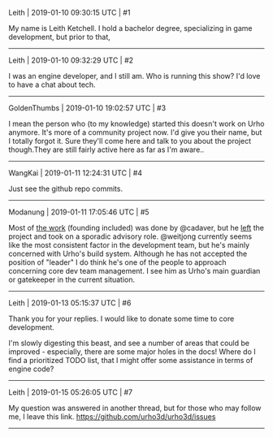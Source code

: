 Leith | 2019-01-10 09:30:15 UTC | #1

My name is Leith Ketchell.
I hold a bachelor degree, specializing in game development, but prior to that,

-------------------------

Leith | 2019-01-10 09:32:29 UTC | #2

I was an engine developer, and I still am. Who is running this show? I'd love to have a chat about tech.

-------------------------

GoldenThumbs | 2019-01-10 19:02:57 UTC | #3

I mean the person who (to my knowledge) started this doesn't work on Urho anymore. It's more of a community project now. I'd give you their name, but I totally forgot it. Sure they'll come here and talk to you about the project though.They are still fairly active here as far as I'm aware..

-------------------------

WangKai | 2019-01-11 12:24:31 UTC | #4

Just see the github repo commits.

-------------------------

Modanung | 2019-01-11 17:05:46 UTC | #5

Most of [the work](https://github.com/urho3d/Urho3D/graphs/contributors) (founding included) was done by @cadaver, but he [left](https://discourse.urho3d.io/t/stepping-down-from-urho-lead-dev-role/3478) the project and took on a sporadic advisory role.
@weitjong currently seems like the most consistent factor in the development team, but he's mainly concerned with Urho's build system. Although he has not accepted the position of "leader" I do think he's one of the people to approach concerning core dev team management. I see him as Urho's main guardian or gatekeeper in the current situation.

-------------------------

Leith | 2019-01-13 05:15:37 UTC | #6

Thank you for your replies.
I would like to donate some time to core development.

I'm slowly digesting this beast, and see a number of areas that could be improved - especially, there are some major holes in the docs! Where do I find a prioritized TODO list, that I might offer some assistance in terms of engine code?

-------------------------

Leith | 2019-01-15 05:26:05 UTC | #7

My question was answered in another thread, but for those who may follow me, I leave this link.
https://github.com/urho3d/urho3d/issues

-------------------------

